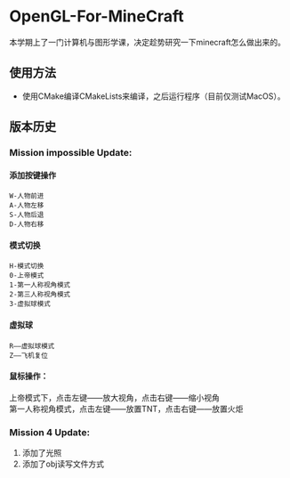 # OpenGL-For-MineCraft
本学期上了一门计算机与图形学课，决定趁势研究一下minecraft怎么做出来的。

## 使用方法
* 使用CMake编译CMakeLists来编译，之后运行程序（目前仅测试MacOS）。

## 版本历史
### Mission impossible Update:
#### 添加按键操作
    W-人物前进
    A-人物左移
    S-人物后退
    D-人物右移

#### 模式切换
    H-模式切换
    0-上帝模式
    1-第一人称视角模式
    2-第三人称视角模式
    3-虚拟球模式

#### 虚拟球
    R——虚拟球模式  
    Z——飞机复位  

#### 鼠标操作：
上帝模式下，点击左键——放大视角，点击右键——缩小视角  
第一人称视角模式，点击左键——放置TNT，点击右键——放置火炬  

### Mission 4 Update:
1. 添加了光照
2. 添加了obj读写文件方式


